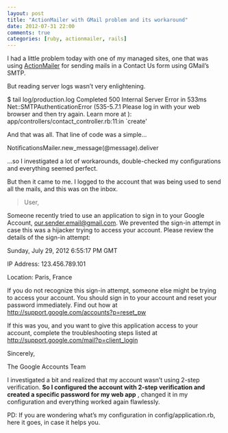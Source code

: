 ```yaml
---
layout: post
title: "ActionMailer with GMail problem and its workaround"
date: 2012-07-31 22:00
comments: true
categories: [ruby, actionmailer, rails]
---
```


I had a little problem today with one of my managed sites, one that was using 
[ActionMailer](http://api.rubyonrails.org/classes/ActionMailer/Base.html) for sending mails in a 
Contact Us form using GMail’s 
SMTP.

But reading server logs wasn’t very enlightening.

$ tail log/production.log 
Completed 500 Internal Server Error in 533ms
Net::SMTPAuthenticationError (535-5.7.1 Please log in with your web browser and then try again. Learn more at
):
app/controllers/contact_controller.rb:11:in `create'

And that was all. That line of code was a simple…

NotificationsMailer.new_message(@message).deliver

…so I investigated a lot of workarounds, double-checked my configurations and everything seemed perfect.

But then it came to me. I logged to the account that was being used to send all the mails, and this was on the inbox.

>User,

Someone recently tried to use an application to sign in to your Google Account, our.sender.email@gmail.com. We prevented the sign-in attempt in case this was a hijacker trying to access your account. Please review the details of the sign-in attempt:

Sunday, July 29, 2012 6:55:17 PM 
GMT 


IP Address: 123.456.789.101 


Location: Paris, France

If you do not recognize this sign-in attempt, someone else might be trying to access your account. You should sign in to your account and reset your password immediately. Find out how at http://support.google.com/accounts?p=reset_pw

If this was you, and you want to give this application access to your account, complete the troubleshooting steps listed at http://support.google.com/mail?p=client_login

Sincerely,


The Google Accounts Team


I investigated a bit and realized that my account wasn’t using 2-step verification. 
**So I configured the account with 2-step verification and created a specific password for my web app**
, changed it in my configuration and everything worked again flawlessly.

PD: If you are wondering what’s my configuration in config/application.rb, here it goes, in case it helps you.